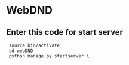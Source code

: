 <h1> WebDND </h1>

<h2> Enter this code for start server </h2>
<code> source bin/activate </code> <br>
<code> cd webDND </code> <br>
<code> python manage.py startserver \<ip or none\> </code> <br>

